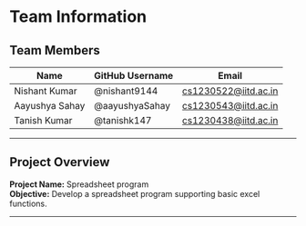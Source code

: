 # Team Information

## Team Members

| Name          |GitHub Username     | Email               |
|---------------|--------------------|---------------------|
| Nishant Kumar | @nishant9144       | cs1230522@iitd.ac.in|
| Aayushya Sahay   | @aayushyaSahay  | cs1230543@iitd.ac.in|
| Tanish Kumar   | @tanishk147       | cs1230438@iitd.ac.in|

---

## Project Overview

**Project Name:** Spreadsheet program  
**Objective:** Develop a spreadsheet program supporting basic excel functions.

---
